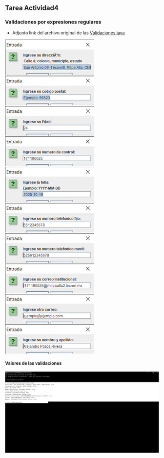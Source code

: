 ## Tarea Actividad4

### Validaciones por expresiones regulares

- Adjunto link del archivo original de las [Validaciones.java](https://github.com/Alex-pozos/Tareas/tree/main/Tarea4/doc_Java/Validaciones.java)

<img src="img/1.png">
<img src="img/2.png">
<img src="img/3.png">
<img src="img/4.png">
<img src="img/5.png">
<img src="img/6.png">
<img src="img/7.png">
<img src="img/8.png">
<img src="img/9.png">
<img src="img/10.png">

#### Valores de las validaciones
<img src="img/cmd.png">
